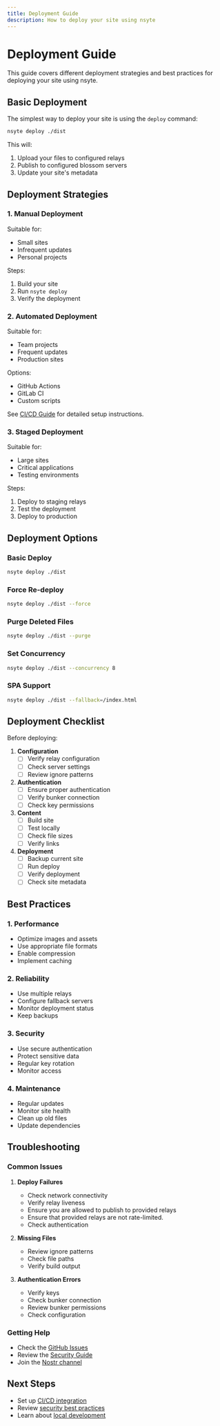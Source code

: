 ```yaml
---
title: Deployment Guide
description: How to deploy your site using nsyte
---
```


# Deployment Guide

This guide covers different deployment strategies and best practices for deploying your site using
nsyte.

## Basic Deployment

The simplest way to deploy your site is using the `deploy` command:

```bash
nsyte deploy ./dist
```

This will:

1. Upload your files to configured relays
2. Publish to configured blossom servers
3. Update your site's metadata

## Deployment Strategies

### 1. Manual Deployment

Suitable for:

- Small sites
- Infrequent updates
- Personal projects

Steps:

1. Build your site
2. Run `nsyte deploy`
3. Verify the deployment

### 2. Automated Deployment

Suitable for:

- Team projects
- Frequent updates
- Production sites

Options:

- GitHub Actions
- GitLab CI
- Custom scripts

See [CI/CD Guide](./ci-cd.md) for detailed setup instructions.

### 3. Staged Deployment

Suitable for:

- Large sites
- Critical applications
- Testing environments

Steps:

1. Deploy to staging relays
2. Test the deployment
3. Deploy to production

## Deployment Options

### Basic Deploy

```bash
nsyte deploy ./dist
```

### Force Re-deploy

```bash
nsyte deploy ./dist --force
```

### Purge Deleted Files

```bash
nsyte deploy ./dist --purge
```

### Set Concurrency

```bash
nsyte deploy ./dist --concurrency 8
```

### SPA Support

```bash
nsyte deploy ./dist --fallback=/index.html
```

## Deployment Checklist

Before deploying:

1. **Configuration**
   - [ ] Verify relay configuration
   - [ ] Check server settings
   - [ ] Review ignore patterns

2. **Authentication**
   - [ ] Ensure proper authentication
   - [ ] Verify bunker connection
   - [ ] Check key permissions

3. **Content**
   - [ ] Build site
   - [ ] Test locally
   - [ ] Check file sizes
   - [ ] Verify links

4. **Deployment**
   - [ ] Backup current site
   - [ ] Run deploy
   - [ ] Verify deployment
   - [ ] Check site metadata

## Best Practices

### 1. Performance

- Optimize images and assets
- Use appropriate file formats
- Enable compression
- Implement caching

### 2. Reliability

- Use multiple relays
- Configure fallback servers
- Monitor deployment status
- Keep backups

### 3. Security

- Use secure authentication
- Protect sensitive data
- Regular key rotation
- Monitor access

### 4. Maintenance

- Regular updates
- Monitor site health
- Clean up old files
- Update dependencies

## Troubleshooting

### Common Issues

1. **Deploy Failures**
   - Check network connectivity
   - Verify relay liveness
   - Ensure you are allowed to publish to provided relays
   - Ensure that provided relays are not rate-limited.
   - Check authentication

2. **Missing Files**
   - Review ignore patterns
   - Check file paths
   - Verify build output

3. **Authentication Errors**
   - Verify keys
   - Check bunker connection
   - Review bunker permissions
   - Check configuration

### Getting Help

- Check the [GitHub Issues](https://github.com/sandwichfarm/nsyte/issues)
- Review the [Security Guide](./security.md)
- Join the [Nostr channel](https://njump.me/npub1...)

## Next Steps

- Set up [CI/CD integration](./ci-cd.md)
- Review [security best practices](./security.md)
- Learn about [local development](../usage/index.md)
